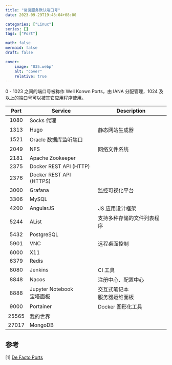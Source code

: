 ```yaml
---
title: "常见服务默认端口号"
date: 2023-09-29T19:43:04+08:00

categories: ["Linux"]
series: []
tags: ["Port"]

math: false
mermaid: false
draft: false

cover:
    image: "035.webp"
    alt: "cover"
    relative: true
---
```


0 - 1023 之间的端口号被称作 Well Konwn Ports，由 IANA 分配管理，1024 及以上的端口号可以被其它应用程序使用。

| Port  | Service                      | Description                    |
| :---: | ---------------------------- | ------------------------------ |
| 1080  | Socks 代理                   |                                |
| 1313  | Hugo                         | 静态网站生成器                 |
| 1521  | Oracle 数据库监听端口        |                                |
| 2049  | NFS                          | 网络文件系统                   |
| 2181  | Apache Zookeeper             |                                |
| 2375  | Docker REST API (HTTP)       |                                |
| 2376  | Docker REST API (HTTPS)      |                                |
| 3000  | Grafana                      | 监控可视化平台                 |
| 3306  | MySQL                        |                                |
| 4200  | AngularJS                    | JS 应用设计框架                |
| 5244  | AList                        | 支持多种存储的文件列表程序     |
| 5432  | PostgreSQL                   |                                |
| 5901  | VNC                          | 远程桌面控制                   |
| 6000  | X11                          |                                |
| 6379  | Redis                        |                                |
| 8080  | Jenkins                      | CI 工具                        |
| 8848  | Nacos                        | 注册中心、配置中心             |
| 8888  | Jupyter Notebook<br>宝塔面板 | 交互式笔记本<br>服务器运维面板 |
| 9000  | Portainer                    | Docker 图形化工具              |
| 25565 | 我的世界                     |                                |
| 27017 | MongoDB                      |                                |

## 参考

[1] [De Facto Ports](https://matt-rickard.com/de-facto-ports) 

